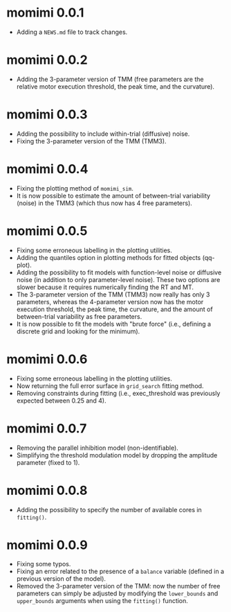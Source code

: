 # momimi 0.0.1

* Adding a `NEWS.md` file to track changes.

# momimi 0.0.2

* Adding the 3-parameter version of TMM (free parameters are the relative motor execution threshold, the peak time, and the curvature).

# momimi 0.0.3

* Adding the possibility to include within-trial (diffusive) noise.
* Fixing the 3-parameter version of the TMM (TMM3).

# momimi 0.0.4

* Fixing the plotting method of `momimi_sim`.
* It is now possible to estimate the amount of between-trial variability (noise) in the TMM3 (which thus now has 4 free parameters).

# momimi 0.0.5

* Fixing some erroneous labelling in the plotting utilities.
* Adding the quantiles option in plotting methods for fitted objects (qq-plot).
* Adding the possibility to fit models with function-level noise or diffusive noise (in addition to only parameter-level noise). These two options are slower because it requires numerically finding the RT and MT.
* The 3-parameter version of the TMM (TMM3) now really has only 3 parameters, whereas the 4-parameter version now has the motor execution threshold, the peak time, the curvature, and the amount of between-trial variability as free parameters.
* It is now possible to fit the models with "brute force" (i.e., defining a discrete grid and looking for the minimum).

# momimi 0.0.6

* Fixing some erroneous labelling in the plotting utilities.
* Now returning the full error surface in `grid_search` fitting method.
* Removing constraints during fitting (i.e., exec_threshold was previously expected between 0.25 and 4).

# momimi 0.0.7

* Removing the parallel inhibition model (non-identifiable).
* Simplifying the threshold modulation model by dropping the amplitude parameter (fixed to 1).

# momimi 0.0.8

* Adding the possibility to specify the number of available cores in `fitting()`.

# momimi 0.0.9

* Fixing some typos.
* Fixing an error related to the presence of a `balance` variable (defined in a previous version of the model).
* Removed the 3-parameter version of the TMM: now the number of free parameters can simply be adjusted by modifying the `lower_bounds` and `upper_bounds` arguments when using the `fitting()` function.
